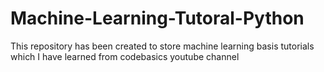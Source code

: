 # Machine-Learning-Tutoral-Python
This repository has been created to store machine learning basis tutorials which I have learned from codebasics youtube channel
